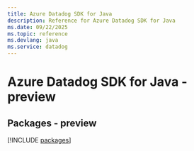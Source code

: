 ```yaml
---
title: Azure Datadog SDK for Java
description: Reference for Azure Datadog SDK for Java
ms.date: 09/22/2025
ms.topic: reference
ms.devlang: java
ms.service: datadog
---
```

# Azure Datadog SDK for Java - preview
## Packages - preview
[!INCLUDE [packages](datadog-index.md)]